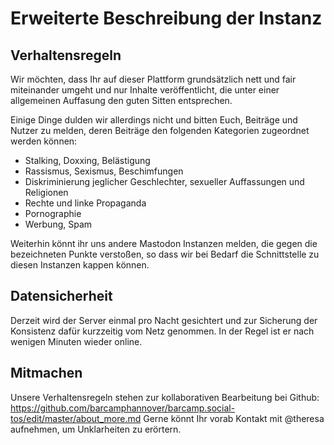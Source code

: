 # Erweiterte Beschreibung der Instanz

## Verhaltensregeln

Wir möchten, dass Ihr auf dieser Plattform grundsätzlich nett und fair miteinander umgeht und nur Inhalte veröffentlicht, die unter einer allgemeinen Auffasung den guten Sitten entsprechen.

Einige Dinge dulden wir allerdings nicht und bitten Euch, Beiträge und Nutzer zu melden, deren Beiträge den folgenden Kategorien zugeordnet werden können:

- Stalking, Doxxing, Belästigung
- Rassismus, Sexismus, Beschimfungen
- Diskriminierung jeglicher Geschlechter, sexueller Auffassungen und Religionen
- Rechte und linke Propaganda
- Pornographie
- Werbung, Spam

Weiterhin könnt ihr uns andere Mastodon Instanzen melden, die gegen die bezeichneten Punkte verstoßen, so dass wir bei Bedarf die Schnittstelle zu diesen Instanzen kappen können.

## Datensicherheit

Derzeit wird der Server einmal pro Nacht gesichtert und zur Sicherung der Konsistenz dafür kurzzeitig vom Netz genommen. In der Regel ist er nach wenigen Minuten wieder online.

## Mitmachen

Unsere Verhaltensregeln stehen zur kollaborativen Bearbeitung bei Github: https://github.com/barcamphannover/barcamp.social-tos/edit/master/about_more.md Gerne könnt Ihr vorab Kontakt mit @theresa aufnehmen, um Unklarheiten zu erörtern.
